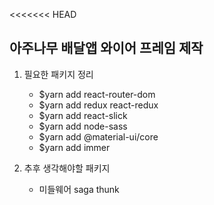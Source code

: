 <<<<<<< HEAD
## 아주나무 배달앱 와이어 프레임 제작

1. 필요한 패키지 정리

    - $yarn add react-router-dom
    - $yarn add redux react-redux
    - $yarn add react-slick
    - $yarn add node-sass
    - $yarn add @material-ui/core
    - $yarn add immer
    
2. 추후 생각해야할 패키지

    - 미들웨어 saga thunk
    

